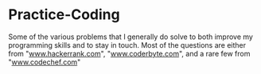 # Practice-Coding
Some of the various problems that I generally do solve to both improve my programming skills and to stay in touch. Most of the questions are either from "www.hackerrank.com", "www.coderbyte.com", and a rare few from "www.codechef.com"
